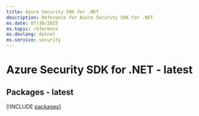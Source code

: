 ```yaml
---
title: Azure Security SDK for .NET
description: Reference for Azure Security SDK for .NET
ms.date: 07/30/2025
ms.topic: reference
ms.devlang: dotnet
ms.service: security
---
```

# Azure Security SDK for .NET - latest
## Packages - latest
[!INCLUDE [packages](security-index.md)]